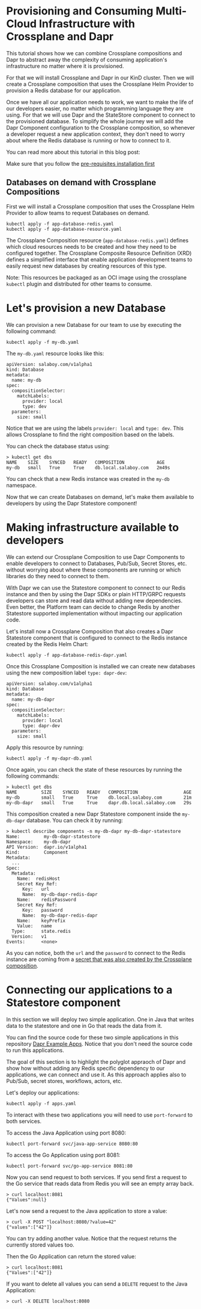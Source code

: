 # Provisioning and Consuming Multi-Cloud Infrastructure with Crossplane and Dapr

This tutorial shows how we can combine Crossplane compositions and Dapr to abstract away the complexity of consuming application's infrastructure no matter where it is provisioned. 

For that we will install Crossplane and Dapr in our KinD cluster. 
Then we will create a Crossplane composition that uses the Crossplane Helm Provider to provision a Redis database for our application. 

Once we have all our application needs to work, we want to make the life of our developers easier, no matter which programming language they are using. For that we will use Dapr and the StateStore component to connect to the provisioned database. To simplify the whole journey we will add the Dapr Component configuration to the Crossplane composition, so whenever a developer request a new application context, they don't need to worry about where the Redis database is running or how to connect to it. 

You can read more about this tutorial in this blog post: <LINK>

Make sure that you follow the [pre-requisites installation first](pre-requisites.md)

## Databases on demand with Crossplane Compositions

First we will install a  Crossplane composition that uses the Crossplane Helm Provider to allow teams to request Databases on demand. 

```
kubectl apply -f app-database-redis.yaml
kubectl apply -f app-database-resource.yaml
```

The Crossplane Composition resource (`app-database-redis.yaml`) defines which cloud resources needs to be created and how they need to be configured together. The Crossplane Composite Resource Definition (XRD) defines a simplified interface that enable application development teams to easily request new databases by creating resources of this type.

Note: This resources be packaged as an OCI image using the crossplane `kubectl` plugin and distributed for other teams to consume.

# Let's provision a new Database

We can provision a new Database for our team to use by executing the following command: 

```
kubectl apply -f my-db.yaml
```

The `my-db.yaml` resource looks like this: 

```
apiVersion: salaboy.com/v1alpha1
kind: Database
metadata:
  name: my-db
spec:
  compositionSelector:
    matchLabels:
      provider: local
      type: dev
  parameters: 
    size: small
```

Notice that we are using the labels `provider: local` and `type: dev`. This allows Crossplane to find the right composition based on the labels. 

You can check the database status using:

```
> kubectl get dbs
NAME    SIZE    SYNCED   READY   COMPOSITION            AGE
my-db   small   True     True    db.local.salaboy.com   2m49s
```

You can check that a new Redis instance was created in the `my-db` namespace. 

Now that we can create Databases on demand, let's make them available to developers by using the Dapr Statestore component!

# Making infrastructure available to developers

We can extend our Crossplane Composition to use Dapr Components to enable developers to connect to Databases, Pub/Sub, Secret Stores, etc. without worrying about where these components are running or which libraries do they need to connect to them. 

With Dapr we can use the Statestore component to connect to our Redis instance and then by using the Dapr SDKs or plain HTTP/GRPC requests developers can store and read data without adding new dependencies. Even better, the Platform team can decide to change Redis by another Statestore supported implementation without impacting our application code. 

Let's install now a Crossplane Composition that also creates a Dapr Statestore component that is configured to connect to the Redis instance created by the Redis Helm Chart:

```
kubectl apply -f app-database-redis-dapr.yaml
```

Once this Crossplane Composition is installed we can create new databases using the new composition label `type: dapr-dev`:

```
apiVersion: salaboy.com/v1alpha1
kind: Database
metadata:
  name: my-db-dapr
spec:
  compositionSelector:
    matchLabels:
      provider: local
      type: dapr-dev
  parameters: 
    size: small
```


Apply this resource by running: 

```
kubectl apply -f my-dapr-db.yaml
```

Once again, you can check the state of these resources by running the following commands: 

```
> kubectl get dbs
NAME         SIZE    SYNCED   READY   COMPOSITION                 AGE
my-db        small   True     True    db.local.salaboy.com        21m
my-db-dapr   small   True     True    dapr.db.local.salaboy.com   29s
```

This composition created a new Dapr Statestore component inside the `my-db-dapr` database. You can check it by running: 

```
> kubectl describe components -n my-db-dapr my-db-dapr-statestore
Name:         my-db-dapr-statestore
Namespace:    my-db-dapr
API Version:  dapr.io/v1alpha1
Kind:         Component
Metadata:
  ...
Spec:
  Metadata:
    Name:  redisHost
    Secret Key Ref:
      Key:   url
      Name:  my-db-dapr-redis-dapr
    Name:    redisPassword
    Secret Key Ref:
      Key:   password
      Name:  my-db-dapr-redis-dapr
    Name:    keyPrefix
    Value:   name
  Type:      state.redis
  Version:   v1
Events:      <none>
```

As you can notice, both the `url` and the `password` to connect to the Redis instance are coming from a [secret that was also created by the Crossplane composition](https://github.com/salaboy/from-monolith-to-k8s/blob/main/platform/crossplane-dapr/app-database-redis-dapr.yaml#L54). 

# Connecting our applications to a Statestore component

In this section we will deploy two simple application. One in Java that writes data to the statestore and one in Go that reads the data from it. 

You can find the source code for these two simple applications in this repository [Dapr Example Apps](https://github.com/salaboy/dapr-example-apps). Notice that you don't need the source code to run this applications. 

The goal of this section is to highlight the polyglot appraoch of Dapr and show how without adding any Redis specific dependency to our applications, we can connect and use it. As this approach applies also to Pub/Sub, secret stores, workflows, actors, etc. 

Let's deploy our applications: 

`kubectl apply -f apps.yaml`

To interact with these two applications you will need to use `port-forward` to both services.

To access the Java Application using port 8080:
```
kubectl port-forward svc/java-app-service 8080:80 
```
To access the Go Application using port 8081:
```
kubectl port-forward svc/go-app-service 8081:80
```

Now you can send request to both services. If you send first a request to the Go service that reads data from Redis you will see an empty array back. 

```
> curl localhost:8081          
{"Values":null} 
```

Let's now send a request to the Java application to store a value: 

```
> curl -X POST "localhost:8080/?value=42"
{"values":["42"]}
```

You can try adding another value. Notice that the request returns the currently stored values too.

Then the Go Application can return the stored value: 

```
> curl localhost:8081
{"Values":["42"]}
```

If you want to delete all values you can send a `DELETE` request to the Java Application: 

```
> curl -X DELETE localhost:8080
```

